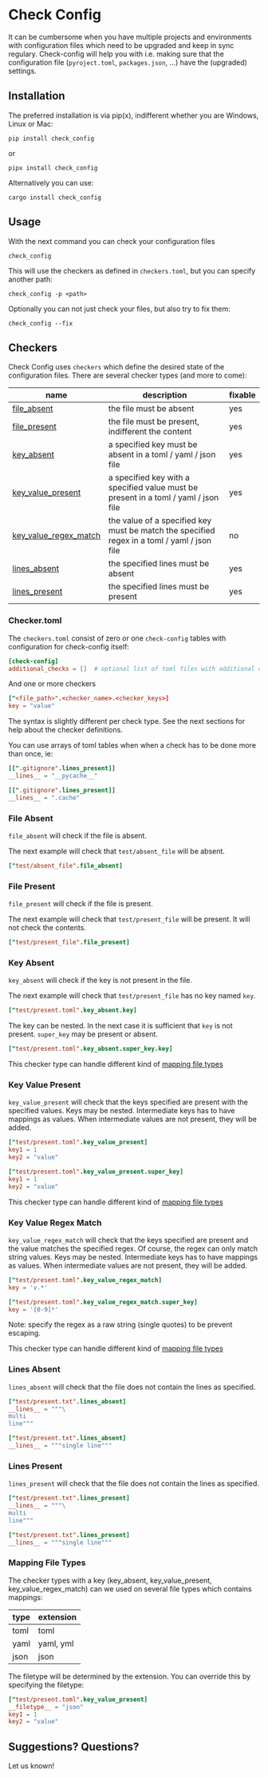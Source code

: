 # Check Config

It can be cumbersome when you have multiple projects and environments with configuration files which need to be
upgraded and keep in sync regulary. Check-config will help you with i.e. making sure that the configuration
file (`pyroject.toml`, `packages.json`, ...) have the (upgraded) settings.

## Installation

The preferred installation is via pip(x), indifferent whether you are Windows, Linux or Mac:

```shell
pip install check_config
```

or

```shell
pipx install check_config
```

Alternatively you can use:

```shell
cargo install check_config
```

## Usage

With the next command you can check your configuration files

```shell
check_config
```

This will use the checkers as defined in `checkers.toml`, but you can specify another path:

```shell
check_config -p <path>
```

Optionally you can not just check your files, but also try to fix them:

```shell
check_config --fix
```

## Checkers

Check Config uses `checkers` which define the desired state of the configuration files. There are several
checker types (and more to come):

| name | description | fixable |
|------|-------------|---------|
| [file_absent](#file-absent) |  the file must be absent | yes |
| [file_present](#file-present) |  the file must be present, indifferent the content | yes |
| [key_absent](#key-absent) | a specified key must be absent in a toml / yaml / json file  | yes |
| [key_value_present](#key-value-present) | a specified key with a specified value must be present in a toml / yaml / json file  | yes |
| [key_value_regex_match](#key-value-regex-match) | the value of a specified key must be match the specified regex in a toml / yaml / json file  | no |
| [lines_absent](#lines-absent) | the specified lines must be absent | yes |
| [lines_present](#lines-present) | the specified lines must be present | yes |

### Checker.toml

The `checkers.toml` consist of zero or one `check-config` tables with configuration for check-config itself:

```toml
[check-config]
additional_checks = []  # optional list of toml files with additional checks
```

And one or more checkers

```toml
["<file_path>".<checker_name>.<checker_keys>]
key = "value"
```

The syntax is slightly different per check type. See the next sections for help about the checker definitions.

You can use arrays of toml tables when when a check has to be done more than once, ie:

```toml
[[".gitignore".lines_present]]
__lines__ = "__pycache__"

[[".gitignore".lines_present]]
__lines__ = ".cache"
```

### File Absent

`file_absent` will check if the file is absent.

The next example will check that `test/absent_file` will be absent.

```toml
["test/absent_file".file_absent]
```

### File Present

`file_present` will check if the file is present.

The next example will check that `test/present_file` will be present. It will
not check the contents.

```toml
["test/present_file".file_present]
```

### Key Absent

`key_absent` will check if the key is not present in the file.

The next example will check that `test/present_file` has no key named `key`.

```toml
["test/present.toml".key_absent.key]
```

The key can be nested. In the next case it is sufficient that `key` is not present.
`super_key` may be present or absent.

```toml
["test/present.toml".key_absent.super_key.key]
```

This checker type can handle different kind of [mapping file types](#mapping-file-types)

### Key Value Present

`key_value_present` will check that the keys specified are present with the specified values.
Keys may be nested. Intermediate keys has to have mappings as values. When intermediate values
are not present, they will be added.

```toml
["test/present.toml".key_value_present]
key1 = 1
key2 = "value"
```

```toml
["test/present.toml".key_value_present.super_key]
key1 = 1
key2 = "value"
```

This checker type can handle different kind of [mapping file types](#mapping-file-types)

### Key Value Regex Match

`key_value_regex_match` will check that the keys specified are present and the value matches the specified regex.
Of course, the regex can only match string values.
Keys may be nested. Intermediate keys has to have mappings as values. When intermediate values
are not present, they will be added.

```toml
["test/present.toml".key_value_regex_match]
key = 'v.*'
```

```toml
["test/present.toml".key_value_regex_match.super_key]
key = '[0-9]*'
```

Note: specify the regex as a raw string (single quotes) to be prevent escaping.

This checker type can handle different kind of [mapping file types](#mapping-file-types)

### Lines Absent

`lines_absent` will check that the file does not contain the lines as specified.

```toml
["test/present.txt".lines_absent]
__lines__ = """\
multi
line"""
```

```toml
["test/present.txt".lines_absent]
__lines__ = """single line"""
```

### Lines Present

`lines_present` will check that the file does not contain the lines as specified.

```toml
["test/present.txt".lines_present]
__lines__ = """\
multi
line"""
```

```toml
["test/present.txt".lines_present]
__lines__ = """single line"""
```

### Mapping File Types

The checker types with a key (key_absent, key_value_present, key_value_regex_match) can we used on several file types
which contains mappings:

| type | extension |
|------|-----------|
| toml | toml      |
| yaml | yaml, yml |
| json | json      |

The filetype will be determined by the extension. You can override this by specifying the filetype:

```toml
["test/present.toml".key_value_present]
__filetype__ = "json"
key1 = 1
key2 = "value"
```

## Suggestions? Questions?

Let us known!
